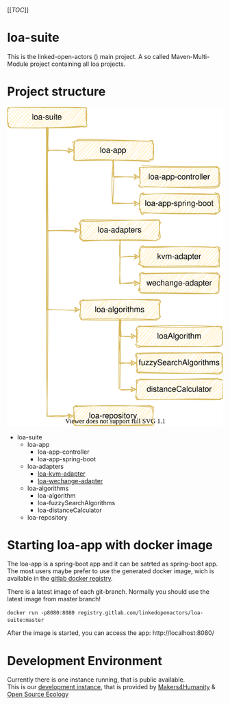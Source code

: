 [[_TOC_]]

# loa-suite
This is the linked-open-actors () main project. A so called Maven-Multi-Module project containing all loa projects.

# Project structure
![project_structure](doc/img/project_structure.svg "project_structure")

- loa-suite
    - loa-app
        - loa-app-controller
        - loa-app-spring-boot
    - loa-adapters
        - [loa-kvm-adapter](loa-adapters/loa-kvm-adapter/README.md)  
        - [loa-wechange-adapter](loa-adapters/loa-wechange-adapter/README.md)  
    - loa-algorithms
        - loa-algorithm
        - loa-fuzzySearchAlgorithms
        - loa-distanceCalculator
    - loa-repository

# Starting loa-app with docker image
The loa-app is a spring-boot app and it can be satrted as spring-boot app. The most users maybe prefer to use the generated docker image, wich is available in the [gitlab docker registry](https://gitlab.com/linkedopenactors/loa-suite/container_registry/1865362).

There is a latest image of each git-branch. Normally you should use the latest image from master branch!

`docker run -p8080:8080 registry.gitlab.com/linkedopenactors/loa-suite:master`

After the image is started, you can access the app: http://localhost:8080/

# Development Environment
Currently there is one instance running, that is public available.  
This is our [development instance](https://loa.test.opensourceecology.de/), that is provided by [Makers4Humanity](https://www.m4h.network/) & [Open Source Ecology ](https://opensourceecology.de/)
